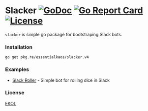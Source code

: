# Slacker [![GoDoc](https://godoc.org/pkg.re/essentialkaos/slacker.v4?status.svg)](https://godoc.org/pkg.re/essentialkaos/slacker.v4) [![Go Report Card](https://goreportcard.com/badge/github.com/essentialkaos/slacker)](https://goreportcard.com/report/github.com/essentialkaos/slacker) [![License](https://gh.kaos.io/ekol.svg)](https://essentialkaos.com/ekol)

`slacker` is simple go package for bootstraping Slack bots.

### Installation

````
go get pkg.re/essentialkaos/slacker.v4
````

### Examples

* [Slack Roller](https://github.com/andyone/slack-roller) - Simple bot for rolling dice in Slack

### License

[EKOL](https://essentialkaos.com/ekol)
